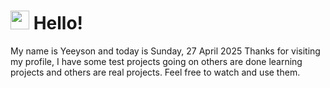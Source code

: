  <h1>
    <img src="https://emojis.slackmojis.com/emojis/images/1643510097/45343/hi.gif?1643510097" width="30"/> 
    Hello!
 </h1>
 <p>
    My name is Yeeyson and today is Sunday, 27 April 2025
    Thanks for visiting my profile, I have some test projects going on others are done learning projects and others are real projects.
    Feel free to watch and use them.
 </p>